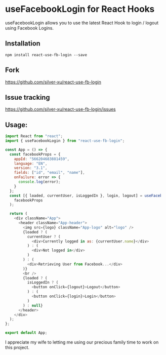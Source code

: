 # useFacebookLogin for React Hooks

useFacebookLogin allows you to use the latest React Hook to login / logout using Facebook Logins.

## Installation

```shell
npm install react-use-fb-login --save
```

## Fork
https://github.com/silver-xu/react-use-fb-login


## Issue tracking
https://github.com/silver-xu/react-use-fb-login/issues


## Usage:

```js
import React from "react";
import { useFacebookLogin } from "react-use-fb-login";

const App = () => {
  const facebookProps = {
    appId: "566204683881459",
    language: "EN",
    version: "3.1",
    fields: ["id", "email", "name"],
    onFailure: error => {
      console.log(error);
    }
  };
  const [{ loaded, currentUser, isLoggedIn }, login, logout] = useFacebookLogin(
    facebookProps
  );

  return (
    <div className="App">
      <header className="App-header">
        <img src={logo} className="App-logo" alt="logo" />
        {loaded ? (
          currentUser ? (
            <div>Currently logged in as: {currentUser.name}</div>
          ) : (
            <div>Not logged in</div>
          )
        ) : (
          <div>Retrieving User from Facebook...</div>
        )}
        <br />
        {loaded ? (
          isLoggedIn ? (
            <button onClick={logout}>Logout</button>
          ) : (
            <button onClick={login}>Login</button>
          )
        ) : null}
      </header>
    </div>
  );
};

export default App;

```
I appreciate my wife to letting me using our precious family time to work on this project.
